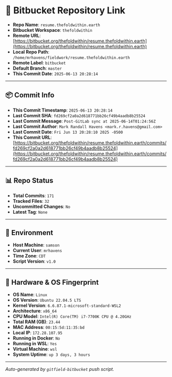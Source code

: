 # 🔗 Bitbucket Repository Link

- **Repo Name**: `resume.thefoldwithin.earth`
- **Bitbucket Workspace**: `thefoldwithin`
- **Remote URL**: [https://bitbucket.org/thefoldwithin/resume.thefoldwithin.earth](https://bitbucket.org/thefoldwithin/resume.thefoldwithin.earth)
- **Local Repo Path**: `/home/mrhavens/fieldwork/resume.thefoldwithin.earth`
- **Remote Label**: `bitbucket`
- **Default Branch**: `master`
- **This Commit Date**: `2025-06-13 20:28:14`

---

## 📦 Commit Info

- **This Commit Timestamp**: `2025-06-13 20:28:14`
- **Last Commit SHA**: `fd269cf2a0a2d618771bb26cf49b4aadb8b25524`
- **Last Commit Message**: `Post-GitLab sync at 2025-06-14T01:24:56Z`
- **Last Commit Author**: `Mark Randall Havens <mark.r.havens@gmail.com>`
- **Last Commit Date**: `Fri Jun 13 20:28:10 2025 -0500`
- **This Commit URL**: [https://bitbucket.org/thefoldwithin/resume.thefoldwithin.earth/commits/fd269cf2a0a2d618771bb26cf49b4aadb8b25524](https://bitbucket.org/thefoldwithin/resume.thefoldwithin.earth/commits/fd269cf2a0a2d618771bb26cf49b4aadb8b25524)

---

## 📊 Repo Status

- **Total Commits**: `171`
- **Tracked Files**: `32`
- **Uncommitted Changes**: `No`
- **Latest Tag**: `None`

---

## 🧭 Environment

- **Host Machine**: `samson`
- **Current User**: `mrhavens`
- **Time Zone**: `CDT`
- **Script Version**: `v1.0`

---

## 🧬 Hardware & OS Fingerprint

- **OS Name**: `Linux`
- **OS Version**: `Ubuntu 22.04.5 LTS`
- **Kernel Version**: `6.6.87.1-microsoft-standard-WSL2`
- **Architecture**: `x86_64`
- **CPU Model**: `Intel(R) Core(TM) i7-7700K CPU @ 4.20GHz`
- **Total RAM (GB)**: `23.44`
- **MAC Address**: `00:15:5d:11:35:bd`
- **Local IP**: `172.28.107.95`
- **Running in Docker**: `No`
- **Running in WSL**: `Yes`
- **Virtual Machine**: `wsl`
- **System Uptime**: `up 3 days, 3 hours`

---

_Auto-generated by `gitfield-bitbucket` push script._
